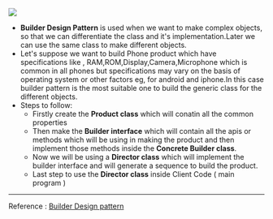 ![](https://img.shields.io/badge/Builder-Design-informational?style=flat&logo=design&color=61DAFB)

<p>
<ul>
  <li> <b>Builder Design Pattern</b> is used when we want to make complex objects, so that we can differentiate the class and it's implementation.Later we can use the same class to make different objects.
  </li>
  <li> Let's suppose we want to build Phone product which have specifications like , RAM,ROM,Display,Camera,Microphone  which is common in all phones but specifications may vary on the basis of operating system or other factors eg, 
   for android and iphone.In this case builder pattern is the most suitable one to build the generic class for the different objects.</li>
  <li>
    Steps to follow: 
    <ul>
      <li> 
        Firstly create the <b>Product class</b> which will conatin all the common properties
      </li>
      <li>
        Then make the <b>Builder interface</b> which will contain all the apis or methods which will be using in making the product and then implement 
        those methods inside the <b>Concrete Builder class</b>.
      </li>
      <li>Now we will be using a <b>Director class</b> which will implement the builder interface and will generate a sequence to build the product. </li>
      <li>Last step to use the <b>Director class</b> inside Client Code ( main program ) </li>
      </ul>
    
  </li>
  </ul>
</p>
<hr>

Reference : <a href="https://dotnettutorials.net/lesson/builder-design-pattern/">Builder Design pattern</a>

